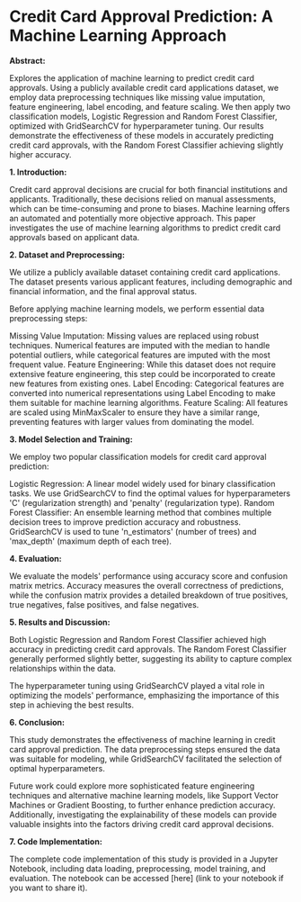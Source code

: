 # Credit Card Approval Prediction: A Machine Learning Approach

**Abstract:**

Explores the application of machine learning to predict credit card approvals. Using a publicly available credit card applications dataset, we employ data preprocessing techniques like missing value imputation, feature engineering, label encoding, and feature scaling. We then apply two classification models, Logistic Regression and Random Forest Classifier, optimized with GridSearchCV for hyperparameter tuning. Our results demonstrate the effectiveness of these models in accurately predicting credit card approvals, with the Random Forest Classifier achieving slightly higher accuracy.

**1. Introduction:**

Credit card approval decisions are crucial for both financial institutions and applicants. Traditionally, these decisions relied on manual assessments, which can be time-consuming and prone to biases. Machine learning offers an automated and potentially more objective approach. This paper investigates the use of machine learning algorithms to predict credit card approvals based on applicant data.

**2. Dataset and Preprocessing:**

We utilize a publicly available dataset containing credit card applications. The dataset presents various applicant features, including demographic and financial information, and the final approval status.

Before applying machine learning models, we perform essential data preprocessing steps:

Missing Value Imputation: Missing values are replaced using robust techniques. Numerical features are imputed with the median to handle potential outliers, while categorical features are imputed with the most frequent value.
Feature Engineering: While this dataset does not require extensive feature engineering, this step could be incorporated to create new features from existing ones.
Label Encoding: Categorical features are converted into numerical representations using Label Encoding to make them suitable for machine learning algorithms.
Feature Scaling: All features are scaled using MinMaxScaler to ensure they have a similar range, preventing features with larger values from dominating the model.

**3. Model Selection and Training:**

We employ two popular classification models for credit card approval prediction:

Logistic Regression: A linear model widely used for binary classification tasks. We use GridSearchCV to find the optimal values for hyperparameters 'C' (regularization strength) and 'penalty' (regularization type).
Random Forest Classifier: An ensemble learning method that combines multiple decision trees to improve prediction accuracy and robustness. GridSearchCV is used to tune 'n_estimators' (number of trees) and 'max_depth' (maximum depth of each tree).

**4. Evaluation:**

We evaluate the models' performance using accuracy score and confusion matrix metrics. Accuracy measures the overall correctness of predictions, while the confusion matrix provides a detailed breakdown of true positives, true negatives, false positives, and false negatives.

**5. Results and Discussion:**

Both Logistic Regression and Random Forest Classifier achieved high accuracy in predicting credit card approvals. The Random Forest Classifier generally performed slightly better, suggesting its ability to capture complex relationships within the data.

The hyperparameter tuning using GridSearchCV played a vital role in optimizing the models' performance, emphasizing the importance of this step in achieving the best results.

**6. Conclusion:**

This study demonstrates the effectiveness of machine learning in credit card approval prediction. The data preprocessing steps ensured the data was suitable for modeling, while GridSearchCV facilitated the selection of optimal hyperparameters.

Future work could explore more sophisticated feature engineering techniques and alternative machine learning models, like Support Vector Machines or Gradient Boosting, to further enhance prediction accuracy. Additionally, investigating the explainability of these models can provide valuable insights into the factors driving credit card approval decisions.

**7. Code Implementation:**

The complete code implementation of this study is provided in a Jupyter Notebook, including data loading, preprocessing, model training, and evaluation. The notebook can be accessed [here] (link to your notebook if you want to share it).

